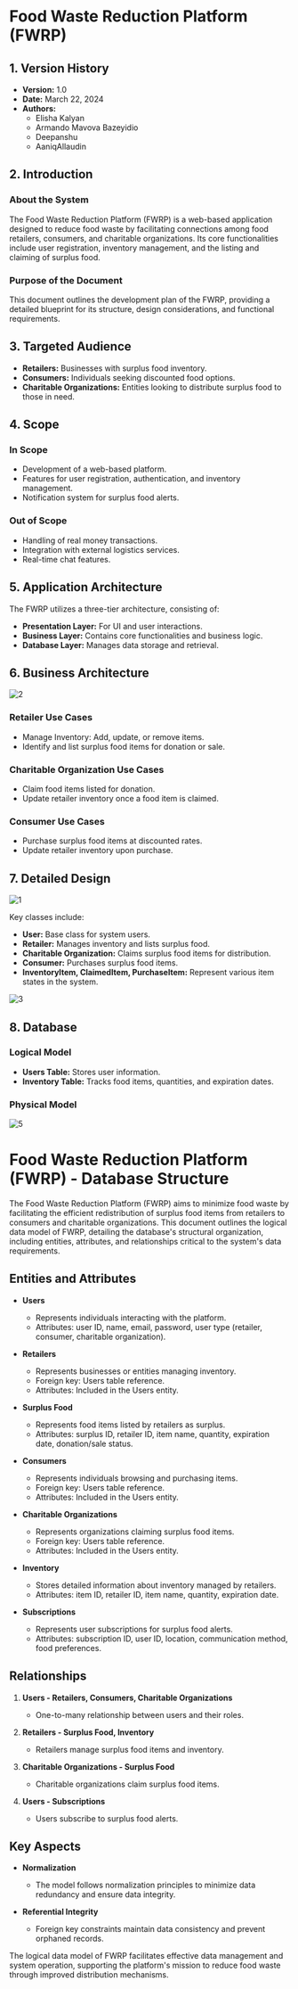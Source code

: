 # Food Waste Reduction Platform (FWRP)

## 1. Version History

- **Version:** 1.0
- **Date:** March 22, 2024
- **Authors:**
  - Elisha Kalyan
  - Armando Mavova Bazeyidio
  - Deepanshu
  - AaniqAllaudin

## 2. Introduction

### About the System

The Food Waste Reduction Platform (FWRP) is a web-based application designed to reduce food waste by facilitating connections among food retailers, consumers, and charitable organizations. Its core functionalities include user registration, inventory management, and the listing and claiming of surplus food.

### Purpose of the Document

This document outlines the development plan of the FWRP, providing a detailed blueprint for its structure, design considerations, and functional requirements.

## 3. Targeted Audience

- **Retailers:** Businesses with surplus food inventory.
- **Consumers:** Individuals seeking discounted food options.
- **Charitable Organizations:** Entities looking to distribute surplus food to those in need.

## 4. Scope

### In Scope

- Development of a web-based platform.
- Features for user registration, authentication, and inventory management.
- Notification system for surplus food alerts.

### Out of Scope

- Handling of real money transactions.
- Integration with external logistics services.
- Real-time chat features.

## 5. Application Architecture

The FWRP utilizes a three-tier architecture, consisting of:
- **Presentation Layer:** For UI and user interactions.
- **Business Layer:** Contains core functionalities and business logic.
- **Database Layer:** Manages data storage and retrieval.

## 6. Business Architecture

![2](https://github.com/Elisha-777/FINAL-PROJECT-CST-8288-/assets/156712128/4f258830-2d23-4e4e-a279-c855b3bf98e0)

### Retailer Use Cases

- Manage Inventory: Add, update, or remove items.
- Identify and list surplus food items for donation or sale.

### Charitable Organization Use Cases

- Claim food items listed for donation.
- Update retailer inventory once a food item is claimed.

### Consumer Use Cases

- Purchase surplus food items at discounted rates.
- Update retailer inventory upon purchase.

## 7. Detailed Design

![1](https://github.com/Elisha-777/FINAL-PROJECT-CST-8288-/assets/156712128/45d5d96a-573b-4e16-8905-cb89d5f47825)

Key classes include:
- **User:** Base class for system users.
- **Retailer:** Manages inventory and lists surplus food.
- **Charitable Organization:** Claims surplus food items for distribution.
- **Consumer:** Purchases surplus food items.
- **InventoryItem, ClaimedItem, PurchaseItem:** Represent various item states in the system.

![3](https://github.com/Elisha-777/FINAL-PROJECT-CST-8288-/assets/156712128/e744204e-28cf-4871-9148-b96fd370de04)

## 8. Database

### Logical Model

- **Users Table:** Stores user information.
- **Inventory Table:** Tracks food items, quantities, and expiration dates.

### Physical Model
![5](https://github.com/Elisha-777/FINAL-PROJECT-CST-8288-/assets/156712128/6a3b05cb-36b0-4360-9700-9e8e6b036f3b)

# Food Waste Reduction Platform (FWRP) - Database Structure

The Food Waste Reduction Platform (FWRP) aims to minimize food waste by facilitating the efficient redistribution of surplus food items from retailers to consumers and charitable organizations. This document outlines the logical data model of FWRP, detailing the database's structural organization, including entities, attributes, and relationships critical to the system's data requirements.

## Entities and Attributes

- **Users**
  - Represents individuals interacting with the platform.
  - Attributes: user ID, name, email, password, user type (retailer, consumer, charitable organization).

- **Retailers**
  - Represents businesses or entities managing inventory.
  - Foreign key: Users table reference.
  - Attributes: Included in the Users entity.

- **Surplus Food**
  - Represents food items listed by retailers as surplus.
  - Attributes: surplus ID, retailer ID, item name, quantity, expiration date, donation/sale status.

- **Consumers**
  - Represents individuals browsing and purchasing items.
  - Foreign key: Users table reference.
  - Attributes: Included in the Users entity.

- **Charitable Organizations**
  - Represents organizations claiming surplus food items.
  - Foreign key: Users table reference.
  - Attributes: Included in the Users entity.

- **Inventory**
  - Stores detailed information about inventory managed by retailers.
  - Attributes: item ID, retailer ID, item name, quantity, expiration date.

- **Subscriptions**
  - Represents user subscriptions for surplus food alerts.
  - Attributes: subscription ID, user ID, location, communication method, food preferences.

## Relationships

1. **Users - Retailers, Consumers, Charitable Organizations**
   - One-to-many relationship between users and their roles.

2. **Retailers - Surplus Food, Inventory**
   - Retailers manage surplus food items and inventory.

3. **Charitable Organizations - Surplus Food**
   - Charitable organizations claim surplus food items.

4. **Users - Subscriptions**
   - Users subscribe to surplus food alerts.

## Key Aspects

- **Normalization**
  - The model follows normalization principles to minimize data redundancy and ensure data integrity.

- **Referential Integrity**
  - Foreign key constraints maintain data consistency and prevent orphaned records.

The logical data model of FWRP facilitates effective data management and system operation, supporting the platform's mission to reduce food waste through improved distribution mechanisms.



